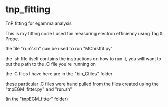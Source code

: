 # tnp_fitting
TnP fitting for egamma analysis

This is my fitting code I used for measuring electron efficiency using
Tag & Probe.

the file "run2.sh" can be used to run "MChistfit.py"

the .sh file itself contains the instructions on how to run it, you
will want to put the path to the .C file you're running on

the .C files I have here are in the "bin_Cfiles" folder

these particular .C files were hand pulled from the files created
using the "tnpEGM_fitter.py" and "run.sh"

(in the "tnpEGM_fitter" folder)
